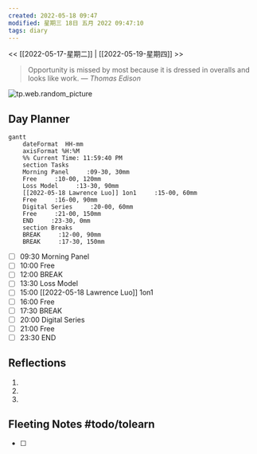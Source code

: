 ```yaml
---
created: 2022-05-18 09:47
modified: 星期三 18日 五月 2022 09:47:10
tags: diary
---
```

<< [[2022-05-17-星期二]] | [[2022-05-19-星期四]] >>
> Opportunity is missed by most because it is dressed in overalls and looks like work.
> — <cite>Thomas Edison</cite>

![tp.web.random_picture](https://images.unsplash.com/photo-1419064642531-e575728395f2?crop=entropy&cs=tinysrgb&fit=crop&fm=jpg&h=200&ixid=MnwxfDB8MXxyYW5kb218MHx8bGFuZHNjYXBlLHdhdGVyfHx8fHx8MTY1MjgzODQzOA&ixlib=rb-1.2.1&q=80&utm_campaign=api-credit&utm_medium=referral&utm_source=unsplash_source&w=200)

## Day Planner
```mermaid
gantt
    dateFormat  HH-mm
    axisFormat %H:%M
    %% Current Time: 11:59:40 PM
    section Tasks
    Morning Panel     :09-30, 30mm
    Free     :10-00, 120mm
    Loss Model     :13-30, 90mm
    [[2022-05-18 Lawrence Luo]] 1on1     :15-00, 60mm
    Free     :16-00, 90mm
    Digital Series     :20-00, 60mm
    Free     :21-00, 150mm
    END     :23-30, 0mm
    section Breaks
    BREAK     :12-00, 90mm
    BREAK     :17-30, 150mm
```

- [ ] 09:30 Morning Panel
- [ ] 10:00 Free
- [ ] 12:00 BREAK
- [ ] 13:30 Loss Model
- [ ] 15:00 [[2022-05-18 Lawrence Luo]] 1on1
- [ ] 16:00 Free
- [ ] 17:30 BREAK
- [ ] 20:00 Digital Series
- [ ] 21:00 Free
- [ ] 23:30 END

## Reflections
1. 
2. 
3. 

## Fleeting Notes #todo/tolearn 
- [ ] 
